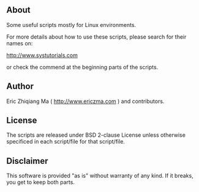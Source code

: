 ## About

Some useful scripts mostly for Linux environments.

For more details about how to use these scripts, please search for their names
on:

http://www.systutorials.com

or check the commend at the beginning parts of the scripts.

## Author

Eric Zhiqiang Ma ( http://www.ericzma.com ) and contributors.

## License

The scripts are released under BSD 2-clause License unless otherwise specificed
in each script/file for that script/file.

## Disclaimer

This software is provided "as is" without warranty of any kind. If it breaks,
you get to keep both parts.
